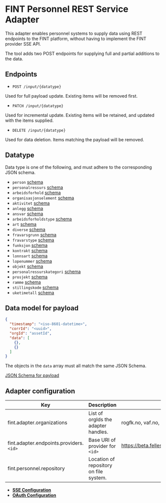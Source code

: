 # FINT Personnel REST Service Adapter

This adapter enables personnel systems to supply data using REST endpoints to the FINT platform, without having to implement the FINT provider SSE API.

The tool adds two POST endpoints for supplying full and partial additions to the data.

## Endpoints

- `POST /input/{datatype}`

Used for full payload update.  Existing items will be removed first.

- `PATCH /input/{datatype}`

Used for incremental update.  Existing items will be retained, and updated with the items supplied.

- `DELETE /input/{datatype}`

Used for data deletion.  Items matching the payload will be removed.

## Datatype

Data type is one of the following, and must adhere to the corresponding JSON schema.

- `person` [schema](https://schema.fintlabs.no/felles/person.json)
- `personalressurs` [schema](https://schema.fintlabs.no/administrasjon/personalressurs.json)
- `arbeidsforhold` [schema](https://schema.fintlabs.no/administrasjon/arbeidsforhold.json)
- `organisasjonselement` [schema](https://schema.fintlabs.no/administrasjon/organisasjonselement.json)
- `aktivitet` [schema](https://schema.fintlabs.no/administrasjon/aktivitet.json)
- `anlegg` [schema](https://schema.fintlabs.no/administrasjon/anlegg.json)
- `ansvar` [schema](https://schema.fintlabs.no/administrasjon/ansvar.json)
- `arbeidsforholdstype` [schema](https://schema.fintlabs.no/administrasjon/arbeidsforholdstype.json)
- `art` [schema](https://schema.fintlabs.no/administrasjon/art.json)
- `diverse` [schema](https://schema.fintlabs.no/administrasjon/diverse.json)
- `fravarsgrunn` [schema](https://schema.fintlabs.no/administrasjon/fravarsgrunn.json)
- `fravarstype` [schema](https://schema.fintlabs.no/administrasjon/fravarstype.json)
- `funksjon` [schema](https://schema.fintlabs.no/administrasjon/funksjon.json)
- `kontrakt` [schema](https://schema.fintlabs.no/administrasjon/kontrakt.json)
- `lonnsart` [schema](https://schema.fintlabs.no/administrasjon/lonnsart.json)
- `lopenummer` [schema](https://schema.fintlabs.no/administrasjon/lopenummer.json)
- `objekt` [schema](https://schema.fintlabs.no/administrasjon/objekt.json)
- `personalressurskategori` [schema](https://schema.fintlabs.no/administrasjon/personalressurskategori.json)
- `prosjekt` [schema](https://schema.fintlabs.no/administrasjon/prosjekt.json)
- `ramme` [schema](https://schema.fintlabs.no/administrasjon/ramme.json)
- `stillingskode` [schema](https://schema.fintlabs.no/administrasjon/stillingskode.json)
- `uketimetall` [schema](https://schema.fintlabs.no/administrasjon/uketimetall.json)


## Data model for payload

```json
{
  "timestamp": "<iso-8601-datetime>",
  "corrId": "<uuid>",
  "orgId": "assetId",
  "data": [
    {},
    {}
  ]
}
```

The objects in the `data` array must all match the same JSON Schema.

[JSON Schema for payload](src/main/resources/json/input.json)

## Adapter configuration
| Key | Description | Example |
|-----|-------------|---------|
| fint.adapter.organizations | List of orgIds the adapter handles. | rogfk.no, vaf.no, ofk.no |
| fint.adapter.endpoints.providers.`<id>` | Base URI of provider for `<id>` | https://beta.felleskomponent.no/administrasjon/personal/provider |
| fint.personnel.repository | Location of repository on file system. | |

- **[SSE Configuration](https://github.com/FINTlibs/fint-sse#sse-configuration)**
- **[OAuth Configuration](https://github.com/FINTlibs/fint-sse#oauth-configuration)** 
